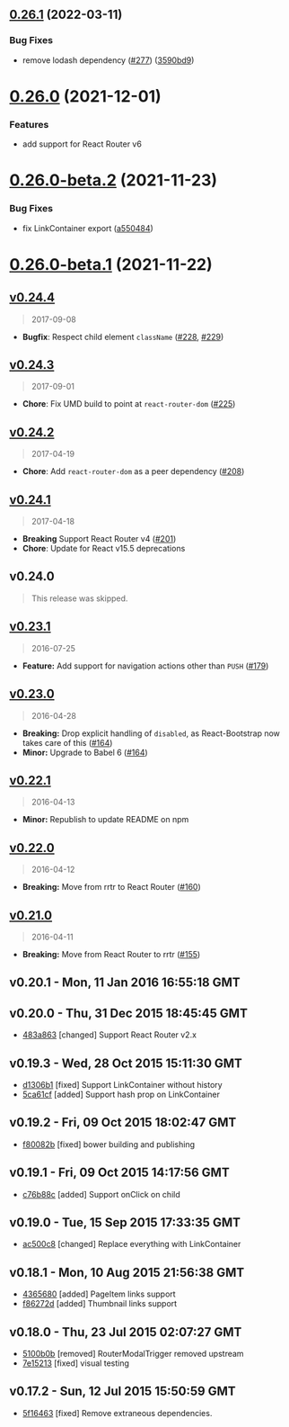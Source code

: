 ## [0.26.1](https://github.com/react-bootstrap/react-router-bootstrap/compare/v0.26.0...v0.26.1) (2022-03-11)


### Bug Fixes

* remove lodash dependency ([#277](https://github.com/react-bootstrap/react-router-bootstrap/issues/277)) ([3590bd9](https://github.com/react-bootstrap/react-router-bootstrap/commit/3590bd93b0275ee0e5cce183cac632a99de7aa61))





# [0.26.0](https://github.com/react-bootstrap/react-router-bootstrap/compare/v0.26.0-beta.2...v0.26.0) (2021-12-01)

### Features

* add support for React Router v6



# [0.26.0-beta.2](https://github.com/react-bootstrap/react-router-bootstrap/compare/v0.26.0-beta.1...v0.26.0-beta.2) (2021-11-23)


### Bug Fixes

* fix LinkContainer export ([a550484](https://github.com/react-bootstrap/react-router-bootstrap/commit/a550484d596bcddb24237d4e6159d80fc9df93bd))





# [0.26.0-beta.1](https://github.com/react-bootstrap/react-router-bootstrap/compare/v0.26.0-beta.0...v0.26.0-beta.1) (2021-11-22)





## [v0.24.4]
> 2017-09-08

- **Bugfix**: Respect child element `className` ([#228], [#229])

[v0.24.4]: https://github.com/react-bootstrap/react-router-bootstrap/compare/v0.24.3...v0.24.4
[#228]: https://github.com/react-bootstrap/react-router-bootstrap/pull/228
[#229]: https://github.com/react-bootstrap/react-router-bootstrap/pull/229


## [v0.24.3]
> 2017-09-01

- **Chore**: Fix UMD build to point at `react-router-dom` ([#225])

[v0.24.3]: https://github.com/react-bootstrap/react-router-bootstrap/compare/v0.24.2...v0.24.3
[#225]: https://github.com/react-bootstrap/react-router-bootstrap/pull/225


## [v0.24.2]
> 2017-04-19

- **Chore**: Add `react-router-dom` as a peer dependency ([#208])

[v0.24.2]: https://github.com/react-bootstrap/react-router-bootstrap/compare/v0.24.1...v0.24.2
[#208]: https://github.com/react-bootstrap/react-router-bootstrap/pull/208


## [v0.24.1]
> 2017-04-18

- **Breaking** Support React Router v4 ([#201])
- **Chore**: Update for React v15.5 deprecations

[v0.24.1]: https://github.com/react-bootstrap/react-router-bootstrap/compare/v0.23.1...v0.24.1
[#201]: https://github.com/react-bootstrap/react-router-bootstrap/pull/201


## v0.24.0
> This release was skipped.


## [v0.23.1]
> 2016-07-25

- **Feature:** Add support for navigation actions other than `PUSH` ([#179])

[v0.23.1]: https://github.com/react-bootstrap/react-router-bootstrap/compare/v0.23.0...v0.23.1
[#179]: https://github.com/react-bootstrap/react-router-bootstrap/pull/179

## [v0.23.0]
> 2016-04-28

- **Breaking:** Drop explicit handling of `disabled`, as React-Bootstrap now takes care of this ([#164])
- **Minor:** Upgrade to Babel 6 ([#164])

[v0.23.0]: https://github.com/react-bootstrap/react-router-bootstrap/compare/v0.22.1...v0.23.0
[#164]: https://github.com/react-bootstrap/react-router-bootstrap/pull/164


## [v0.22.1]
> 2016-04-13

- **Minor:** Republish to update README on npm

[v0.22.1]: https://github.com/react-bootstrap/react-router-bootstrap/compare/v0.22.0...v0.22.1


## [v0.22.0]
> 2016-04-12

- **Breaking:** Move from rrtr to React Router ([#160])

[v0.22.0]: https://github.com/react-bootstrap/react-router-bootstrap/compare/v0.21.0...v0.22.0
[#160]: https://github.com/react-bootstrap/react-router-bootstrap/pull/160


## [v0.21.0]
> 2016-04-11

- **Breaking:** Move from React Router to rrtr ([#155])

[v0.21.0]: https://github.com/react-bootstrap/react-router-bootstrap/compare/v0.20.1...v0.21.0
[#155]: https://github.com/react-bootstrap/react-router-bootstrap/pull/155


v0.20.1 - Mon, 11 Jan 2016 16:55:18 GMT
---------------------------------------





v0.20.0 - Thu, 31 Dec 2015 18:45:45 GMT
---------------------------------------

- [483a863](../../commit/483a863) [changed] Support React Router v2.x



v0.19.3 - Wed, 28 Oct 2015 15:11:30 GMT
---------------------------------------

- [d1306b1](../../commit/d1306b1) [fixed] Support LinkContainer without history
- [5ca61cf](../../commit/5ca61cf) [added] Support hash prop on LinkContainer



v0.19.2 - Fri, 09 Oct 2015 18:02:47 GMT
---------------------------------------

- [f80082b](../../commit/f80082b) [fixed] bower building and publishing



v0.19.1 - Fri, 09 Oct 2015 14:17:56 GMT
---------------------------------------

- [c76b88c](../../commit/c76b88c) [added] Support onClick on child



v0.19.0 - Tue, 15 Sep 2015 17:33:35 GMT
---------------------------------------

- [ac500c8](../../commit/ac500c8) [changed] Replace everything with LinkContainer



v0.18.1 - Mon, 10 Aug 2015 21:56:38 GMT
---------------------------------------

- [4365680](../../commit/4365680) [added] PageItem links support
- [f86272d](../../commit/f86272d) [added] Thumbnail links support



v0.18.0 - Thu, 23 Jul 2015 02:07:27 GMT
---------------------------------------

- [5100b0b](../../commit/5100b0b) [removed] RouterModalTrigger removed upstream
- [7e15213](../../commit/7e15213) [fixed] visual testing



v0.17.2 - Sun, 12 Jul 2015 15:50:59 GMT
---------------------------------------

- [5f16463](../../commit/5f16463) [fixed] Remove extraneous dependencies.
